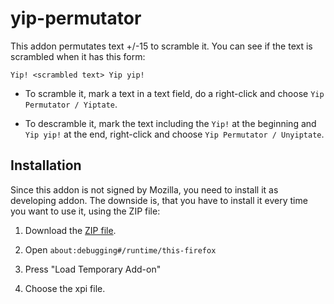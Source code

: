 # yip-permutator

This addon permutates text +/-15 to scramble it. 
You can see if the text is scrambled when it has this form:

```
Yip! <scrambled text> Yip yip!
```

* To scramble it, mark a text in a text field, do a right-click and choose `Yip Permutator / Yiptate`.

* To descramble it, mark the text including the `Yip!` at the beginning and `Yip yip!` at the end, right-click and choose `Yip Permutator / Unyiptate`.


## Installation

Since this addon is not signed by Mozilla, you need to install it as developing addon.
The downside is, that you have to install it every time you want to use it, using the ZIP file:

1. Download the [ZIP file](https://github.com/Bandie/yip-permutator/releases/download/1.0/yip-permutator.zip).

2. Open `about:debugging#/runtime/this-firefox`

3. Press "Load Temporary Add-on"

4. Choose the xpi file.
